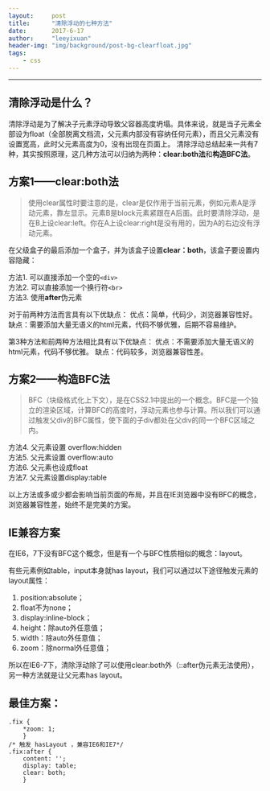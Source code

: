 ```yaml
---
layout:     post
title:      "清除浮动的七种方法"
date:       2017-6-17
author:     "leeyixuan"
header-img: "img/background/post-bg-clearfloat.jpg"
tags:
    - css
---
```

---


## 清除浮动是什么？

清除浮动是为了解决子元素浮动导致父容器高度坍塌。具体来说，就是当子元素全部设为float（全部脱离文档流，父元素内部没有容纳任何元素），而且父元素没有设置宽高，此时父元素高度为0，没有出现在页面上。
清除浮动总结起来一共有7种，其实按照原理，这几种方法可以归纳为两种：**clear:both法**和**构造BFC法**。
## 方案1——clear:both法
>使用clear属性时要注意的是，clear是仅作用于当前元素，例如元素A是浮动元素，靠左显示。元素B是block元素紧跟在A后面。此时要清除浮动，是在B上设clear:left。你在A上设clear:right是没有用的，因为A的右边没有浮动元素。


在父级盒子的最后添加一个盒子，并为该盒子设置**clear：both**，该盒子要设置内容隐藏：    

方法1. 可以直接添加一个空的`<div>`     
方法2. 可以直接添加一个换行符`<br>`    
方法3. 使用**after**伪元素    

对于前两种方法而言具有以下优缺点：
优点：简单，代码少，浏览器兼容性好。
缺点：需要添加大量无语义的html元素，代码不够优雅，后期不容易维护。

第3种方法和前两种方法相比具有以下优缺点：
优点：不需要添加大量无语义的html元素，代码不够优雅。
缺点：代码较多，浏览器兼容性差。


## 方案2——构造BFC法

>BFC（块级格式化上下文），是在CSS2.1中提出的一个概念。BFC是一个独立的渲染区域，计算BFC的高度时，浮动元素也参与计算。所以我们可以通过触发父div的BFC属性，使下面的子div都处在父div的同一个BFC区域之内。

方法4. 父元素设置 overflow:hidden    
方法5. 父元素设置 overflow:auto     
方法6. 父元素也设成float       
方法7. 父元素设置display:table      


以上方法或多或少都会影响当前页面的布局，并且在IE浏览器中没有BFC的概念，浏览器兼容性差，始终不是完美的方案。

## IE兼容方案
在IE6，7下没有BFC这个概念，但是有一个与BFC性质相似的概念：layout。

有些元素例如table，input本身就has layout，我们可以通过以下途径触发元素的layout属性：
1. position:absolute；
2. float不为none；
3. display:inline-block；
4. height：除auto外任意值；
5. width：除auto外任意值；
6. zoom：除normal外任意值；

所以在IE6-7下，清除浮动除了可以使用clear:both外（::after伪元素无法使用），另一种方法就是让父元素has layout。

## 最佳方案：
 
```
.fix { 
	*zoom: 1; 	
	}
/* 触发 hasLayout ，兼容IE6和IE7*/ 
.fix:after { 
	content: ''; 
	display: table; 
	clear: both; 
	}
```

